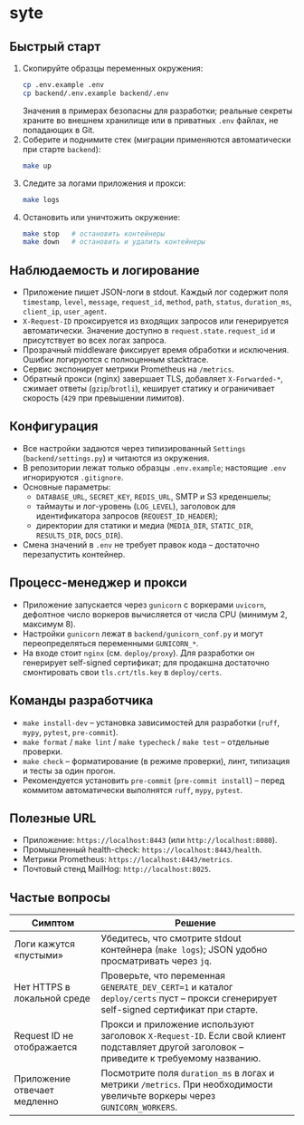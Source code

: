 # syte

## Быстрый старт

1. Скопируйте образцы переменных окружения:
   ```bash
   cp .env.example .env
   cp backend/.env.example backend/.env
   ```
   Значения в примерах безопасны для разработки; реальные секреты храните во внешнем хранилище или в приватных `.env` файлах, не попадающих в Git.
2. Соберите и поднимите стек (миграции применяются автоматически при старте `backend`):
   ```bash
   make up
   ```
3. Следите за логами приложения и прокси:
   ```bash
   make logs
   ```
4. Остановить или уничтожить окружение:
   ```bash
   make stop   # остановить контейнеры
   make down   # остановить и удалить контейнеры
   ```

## Наблюдаемость и логирование

- Приложение пишет JSON-логи в stdout. Каждый лог содержит поля `timestamp`, `level`, `message`, `request_id`, `method`, `path`, `status`, `duration_ms`, `client_ip`, `user_agent`.
- `X-Request-ID` проксируется из входящих запросов или генерируется автоматически. Значение доступно в `request.state.request_id` и присутствует во всех логах запроса.
- Прозрачный middleware фиксирует время обработки и исключения. Ошибки логируются с полноценным stacktrace.
- Сервис экспонирует метрики Prometheus на `/metrics`.
- Обратный прокси (nginx) завершает TLS, добавляет `X-Forwarded-*`, сжимает ответы (`gzip`/`brotli`), кеширует статику и ограничивает скорость (`429` при превышении лимитов).

## Конфигурация

- Все настройки задаются через типизированный `Settings` (`backend/settings.py`) и читаются из окружения.
- В репозитории лежат только образцы `.env.example`; настоящие `.env` игнорируются `.gitignore`.
- Основные параметры:
  - `DATABASE_URL`, `SECRET_KEY`, `REDIS_URL`, SMTP и S3 креденшелы;
  - таймауты и лог-уровень (`LOG_LEVEL`), заголовок для идентификатора запросов (`REQUEST_ID_HEADER`);
  - директории для статики и медиа (`MEDIA_DIR`, `STATIC_DIR`, `RESULTS_DIR`, `DOCS_DIR`).
- Смена значений в `.env` не требует правок кода – достаточно перезапустить контейнер.

## Процесс-менеджер и прокси

- Приложение запускается через `gunicorn` c воркерами `uvicorn`, дефолтное число воркеров вычисляется от числа CPU (минимум 2, максимум 8).
- Настройки `gunicorn` лежат в `backend/gunicorn_conf.py` и могут переопределяться переменными `GUNICORN_*`.
- На входе стоит `nginx` (см. `deploy/proxy`). Для разработки он генерирует self-signed сертификат; для продакшна достаточно смонтировать свои `tls.crt/tls.key` в `deploy/certs`.

## Команды разработчика

- `make install-dev` – установка зависимостей для разработки (`ruff`, `mypy`, `pytest`, `pre-commit`).
- `make format` / `make lint` / `make typecheck` / `make test` – отдельные проверки.
- `make check` – форматирование (в режиме проверки), линт, типизация и тесты за один прогон.
- Рекомендуется установить `pre-commit` (`pre-commit install`) – перед коммитом автоматически выполнятся `ruff`, `mypy`, `pytest`.

## Полезные URL

- Приложение: `https://localhost:8443` (или `http://localhost:8080`).
- Промышленный health-check: `https://localhost:8443/health`.
- Метрики Prometheus: `https://localhost:8443/metrics`.
- Почтовый стенд MailHog: `http://localhost:8025`.

## Частые вопросы

| Симптом | Решение |
| --- | --- |
| Логи кажутся «пустыми» | Убедитесь, что смотрите stdout контейнера (`make logs`); JSON удобно просматривать через `jq`. |
| Нет HTTPS в локальной среде | Проверьте, что переменная `GENERATE_DEV_CERT=1` и каталог `deploy/certs` пуст – прокси сгенерирует self-signed сертификат при старте. |
| Request ID не отображается | Прокси и приложение используют заголовок `X-Request-ID`. Если свой клиент подставляет другой заголовок – приведите к требуемому названию. |
| Приложение отвечает медленно | Посмотрите поля `duration_ms` в логах и метрики `/metrics`. При необходимости увеличьте воркеры через `GUNICORN_WORKERS`. |

